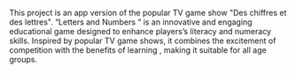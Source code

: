 This project is an app version of the popular TV game show "Des chiffres et des lettres". 
“Letters and Numbers “ is an innovative and engaging educational game designed to enhance players’s literacy and numeracy skills.
Inspired by popular TV game shows, it combines the excitement of competition with the benefits of learning , making it suitable for all age groups.
